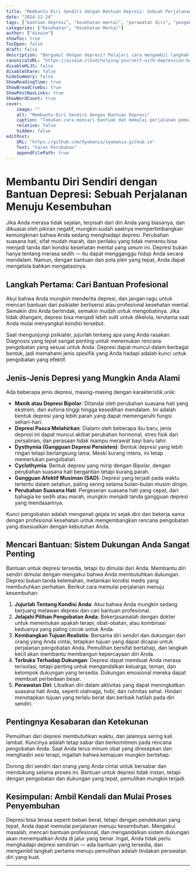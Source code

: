 ```yaml
---
title: "Membantu Diri Sendiri dengan Bantuan Depresi: Sebuah Perjalanan Menuju Kesembuhan"
date: "2024-12-24"
tags: ["bantuan depresi", "kesehatan mental", "perawatan diri", "pengobatan depresi", "mengatasi depresi"]
categories: ["Kesehatan", "Kesehatan Mental"]
author: ["Aixwim"]
showToc: true
TocOpen: false
draft: false
description: "Bergumul dengan depresi? Pelajari cara mengambil langkah pertama menuju kesembuhan dengan bantuan profesional, memahami gejala Anda, dan mendapatkan pengobatan yang tepat."
canonicalURL: "https://aixwim.cloud/helping-yourself-with-depression-help"
disableHLJS: false
disableShare: false
hideSummary: false
ShowReadingTime: true
ShowBreadCrumbs: true
ShowPostNavLinks: true
ShowWordCount: true
cover:
    image: ""
    alt: "Membantu Diri Sendiri dengan Bantuan Depresi"
    caption: "Temukan cara mencari bantuan dan memulai perjalanan pemulihan dari depresi."
    relative: false
    hidden: false
editPost:
    URL: "https://github.com/Xyomania/xyomania.github.io"
    Text: "Saran Perubahan"
    appendFilePath: true
---
```


# Membantu Diri Sendiri dengan Bantuan Depresi: Sebuah Perjalanan Menuju Kesembuhan

Jika Anda merasa tidak sejalan, terpisah dari diri Anda yang biasanya, dan dikuasai oleh pikiran negatif, mungkin sudah saatnya mempertimbangkan kemungkinan bahwa Anda sedang menghadapi depresi. Perubahan suasana hati, sifat mudah marah, dan perilaku yang tidak menentu bisa menjadi tanda dari kondisi kesehatan mental yang umum ini. Depresi bukan hanya tentang merasa sedih — itu dapat mengganggu hidup Anda secara mendalam. Namun, dengan bantuan dan pola pikir yang tepat, Anda dapat mengelola bahkan mengatasinya.

## Langkah Pertama: Cari Bantuan Profesional

Akui bahwa Anda mungkin menderita depresi, dan jangan ragu untuk mencari bantuan dari psikiater berlisensi atau profesional kesehatan mental. Semakin dini Anda bertindak, semakin mudah untuk mengobatinya. Jika tidak ditangani, depresi bisa menjadi lebih sulit untuk dikelola, terutama saat Anda mulai menyangkal kondisi tersebut.

Saat mengunjungi psikiater, jujurlah tentang apa yang Anda rasakan. Diagnosis yang tepat sangat penting untuk menemukan rencana pengobatan yang sesuai untuk Anda. Depresi dapat muncul dalam berbagai bentuk, jadi memahami jenis spesifik yang Anda hadapi adalah kunci untuk pengobatan yang efektif.

## Jenis-Jenis Depresi yang Mungkin Anda Alami

Ada beberapa jenis depresi, masing-masing dengan karakteristik unik:

- **Manik atau Depresi Bipolar**: Ditandai oleh perubahan suasana hati yang ekstrem, dari euforia tinggi hingga kesedihan mendalam. Ini adalah bentuk depresi yang lebih parah yang dapat memengaruhi fungsi sehari-hari.
- **Depresi Pasca Melahirkan**: Dialami oleh beberapa ibu baru, jenis depresi ini dapat muncul akibat perubahan hormonal, stres fisik dari persalinan, dan perasaan tidak mampu merawat bayi baru lahir.
- **Dysthymia (Gangguan Depresi Persisten)**: Bentuk depresi yang lebih ringan tetapi berlangsung lama. Meski kurang intens, ini tetap memerlukan pengobatan.
- **Cyclothymia**: Bentuk depresi yang mirip dengan Bipolar, dengan perubahan suasana hati bergantian tetapi kurang parah.
- **Gangguan Afektif Musiman (SAD)**: Depresi yang terjadi pada waktu tertentu dalam setahun, paling sering selama bulan-bulan musim dingin.
- **Perubahan Suasana Hati**: Pergeseran suasana hati yang cepat, dari bahagia ke sedih atau marah, mungkin menjadi tanda gangguan depresi yang mendasarinya.

Kunci pengobatan adalah mengenali gejala ini sejak dini dan bekerja sama dengan profesional kesehatan untuk mengembangkan rencana pengobatan yang disesuaikan dengan kebutuhan Anda.

## Mencari Bantuan: Sistem Dukungan Anda Sangat Penting

Bantuan untuk depresi tersedia, tetapi itu dimulai dari Anda. Membantu diri sendiri dimulai dengan mengakui bahwa Anda membutuhkan dukungan. Depresi bukan tanda kelemahan, melainkan kondisi medis yang membutuhkan perhatian. Berikut cara memulai perjalanan menuju kesembuhan:

1. **Jujurlah Tentang Kondisi Anda**: Akui bahwa Anda mungkin sedang berjuang melawan depresi dan cari bantuan profesional.
2. **Jelajahi Pilihan Pengobatan Anda**: Bekerjasamalah dengan dokter untuk menentukan apakah terapi, obat-obatan, atau kombinasi keduanya yang paling cocok untuk Anda.
3. **Kembangkan Tujuan Realistis**: Bersama diri sendiri dan dukungan dari orang yang Anda cintai, tetapkan tujuan yang dapat dicapai untuk perjalanan pengobatan Anda. Pemulihan bersifat bertahap, dan langkah kecil akan membantu membangun kepercayaan diri Anda.
4. **Terbuka Terhadap Dukungan**: Depresi dapat membuat Anda merasa terisolasi, tetapi penting untuk mengandalkan keluarga, teman, dan kelompok dukungan yang tersedia. Dukungan emosional mereka dapat membuat perbedaan besar.
5. **Perawatan Diri**: Libatkan diri dalam aktivitas yang dapat meningkatkan suasana hati Anda, seperti olahraga, hobi, dan rutinitas sehat. Hindari menetapkan tujuan yang terlalu berat dan berbaik hatilah pada diri sendiri.

## Pentingnya Kesabaran dan Ketekunan

Pemulihan dari depresi membutuhkan waktu, dan jalannya sering kali lambat. Kuncinya adalah tetap sabar dan berkomitmen pada rencana pengobatan Anda. Saat Anda terus minum obat yang diresepkan dan menghadiri sesi terapi, ingatlah bahwa kemajuan mungkin bertahap.

Dorong diri sendiri dan orang yang Anda cintai untuk bersabar dan mendukung selama proses ini. Bantuan untuk depresi tidak instan, tetapi dengan pengobatan dan dukungan yang tepat, pemulihan mungkin terjadi.

## Kesimpulan: Ambil Kendali dan Mulai Proses Penyembuhan

Depresi bisa terasa seperti beban berat, tetapi dengan pendekatan yang tepat, Anda dapat memulai perjalanan menuju kesembuhan. Mengakui masalah, mencari bantuan profesional, dan mengandalkan sistem dukungan akan menempatkan Anda di jalur yang benar. Ingat, Anda tidak perlu menghadapi depresi sendirian — ada bantuan yang tersedia, dan mengambil langkah pertama menuju pemulihan adalah tindakan perawatan diri yang kuat.

---
